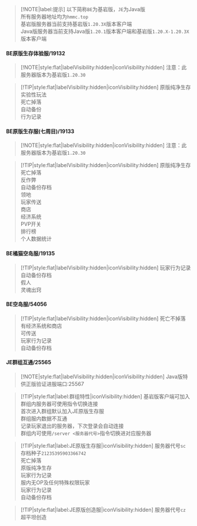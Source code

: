 > [!NOTE|label:提示]
> 以下简称`BE`为基岩版，`JE`为Java版  
> 所有服务器地址均为`hmmc.top`  
> 基岩版服务器当前支持基岩版`1.20.3X`版本客户端  
> Java版服务器当前支持Java版`1.20.1`版本客户端和基岩版`1.20.X-1.20.3X`版本客户端

#### BE原版生存体验服/19132
> [!NOTE|style:flat|labelVisibility:hidden|iconVisibility:hidden]
> 注意：此服务器版本为基岩版`1.20.30`

> [!TIP|style:flat|labelVisibility:hidden|iconVisibility:hidden]
> 原版纯净生存  
> 实验性玩法  
> 死亡掉落  
> 自动备份  
> 行为记录  

#### BE原版生存服(七周目)/19133
> [!NOTE|style:flat|labelVisibility:hidden|iconVisibility:hidden]
> 注意：此服务器版本为基岩版`1.20.30`  

> [!TIP|style:flat|labelVisibility:hidden|iconVisibility:hidden]
> 原版纯净生存  
> 死亡掉落  
> 反作弊  
> 自动备份存档  
> 领地  
> 玩家传送  
> 商店  
> 经济系统  
> PVP开关  
> 排行榜  
> 个人数据统计  

#### BE橘猫空岛服/19135
> [!TIP|style:flat|labelVisibility:hidden|iconVisibility:hidden]
> 玩家行为记录  
> 自动备份存档  
> 假人  
> 灵魂出窍  

#### BE空岛服/54056
> [!TIP|style:flat|labelVisibility:hidden|iconVisibility:hidden] 
> 死亡不掉落  
> 有经济系统和商店  
> 可传送  
> 玩家行为记录  
> 自动备份存档

#### JE群组互通/25565
> [!NOTE|style:flat|labelVisibility:hidden|iconVisibility:hidden]
> Java版特供正版验证进服端口:25567

> [!TIP|style:flat|label:群组特性|iconVisibility:hidden]
> 基岩版客户端可加入  
> 群组内服务器可使用指令切换连接  
> 首次进入群组默认加入JE原版生存服  
> 群组服内数据不互通  
> 记录玩家退出的服务器，下次登录会自动连接  
> 群组内可使用`/server <服务器代号>`指令切换进对应服务器

> [!TIP|style:flat|label:JE原版生存服|iconVisibility:hidden]
> 服务器代号`sc`  
> 存档种子`21235395903366742`  
> 死亡掉落  
> 原版纯净生存  
> 玩家行为记录  
> 服内无OP及任何特殊权限玩家  
> 玩家行为记录  
> 自动备份存档

> [!TIP|style:flat|label:JE原版创造服|iconVisibility:hidden]
> 服务器代号`cz`  
> 超平坦创造